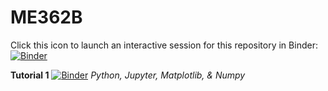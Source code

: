 # ME362B

Click this icon to launch an interactive session for this repository in Binder:
[![Binder](https://mybinder.org/badge_logo.svg)](https://mybinder.org/v2/gh/ajsusa/me362b_winter2021/main)

__Tutorial 1__ [![Binder](https://mybinder.org/badge_logo.svg)](https://mybinder.org/v2/gh/ajsusa/me362b_winter2021/dc4ba536c211f11c5ccd163cfd1f17525a4c965f?filepath=notebooks%2Ftutorial_1_python_jupyter.ipynb)
_Python, Jupyter, Matplotlib, & Numpy_


